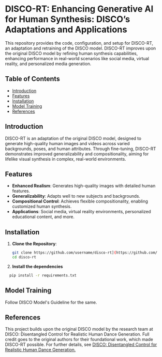 # DISCO-RT: Enhancing Generative AI for Human Synthesis: DISCO’s Adaptations and Applications

This repository provides the code, configuration, and setup for DISCO-RT, an adaptation and retraining of the DISCO model. DISCO-RT improves upon the original DISCO model by refining human synthesis capabilities, enhancing performance in real-world scenarios like social media, virtual reality, and personalized media generation.

## Table of Contents
- [Introduction](#introduction)
- [Features](#features)
- [Installation](#installation)
- [Model Training](#model-training)
- [References](#references)

## Introduction
DISCO-RT is an adaptation of the original DISCO model, designed to generate high-quality human images and videos across varied backgrounds, poses, and human attributes. Through fine-tuning, DISCO-RT demonstrates improved generalizability and compositionality, aiming for lifelike visual synthesis in complex, real-world environments.

## Features
- **Enhanced Realism**: Generates high-quality images with detailed human features.
- **Generalizability**: Adapts well to new subjects and backgrounds.
- **Compositional Control**: Achieves flexible compositionality, enabling customized human synthesis.
- **Applications**: Social media, virtual reality environments, personalized educational content, and more.

## Installation
1. **Clone the Repository**:
   ```bash
   git clone https://github.com/username/disco-rt](https://github.com/Namrata-Patel/3d_pose_generation.git
   cd disco-rt
   ```
2. **Install the dependencies**
  ```bash
    pip install -r requirements.txt
  ```
## Model Training
  Follow DISCO Model's Guideline for the same.
## References
   This project builds upon the original DISCO model by the research team at DISCO: Disentangled Control for Realistic Human Dance Generation. Full credit goes to the original authors for their foundational work, which made DISCO-RT possible.
   For further details, see <a href="https://arxiv.org/pdf/2307.00040">DISCO: Disentangled Control for Realistic Human Dance Generation.</a>
